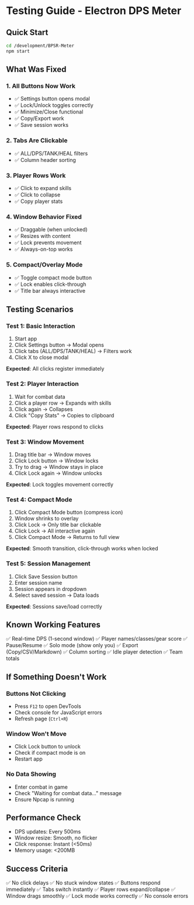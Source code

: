 # Testing Guide - Electron DPS Meter

## Quick Start

```bash
cd /development/BPSR-Meter
npm start
```

## What Was Fixed

### 1. **All Buttons Now Work**
- ✅ Settings button opens modal
- ✅ Lock/Unlock toggles correctly
- ✅ Minimize/Close functional
- ✅ Copy/Export work
- ✅ Save session works

### 2. **Tabs Are Clickable**
- ✅ ALL/DPS/TANK/HEAL filters
- ✅ Column header sorting

### 3. **Player Rows Work**
- ✅ Click to expand skills
- ✅ Click to collapse
- ✅ Copy player stats

### 4. **Window Behavior Fixed**
- ✅ Draggable (when unlocked)
- ✅ Resizes with content
- ✅ Lock prevents movement
- ✅ Always-on-top works

### 5. **Compact/Overlay Mode**
- ✅ Toggle compact mode button
- ✅ Lock enables click-through
- ✅ Title bar always interactive

## Testing Scenarios

### Test 1: Basic Interaction
1. Start app
2. Click Settings button → Modal opens
3. Click tabs (ALL/DPS/TANK/HEAL) → Filters work
4. Click X to close modal

**Expected**: All clicks register immediately

### Test 2: Player Interaction  
1. Wait for combat data
2. Click a player row → Expands with skills
3. Click again → Collapses
4. Click "Copy Stats" → Copies to clipboard

**Expected**: Player rows respond to clicks

### Test 3: Window Movement
1. Drag title bar → Window moves
2. Click Lock button → Window locks
3. Try to drag → Window stays in place
4. Click Lock again → Window unlocks

**Expected**: Lock toggles movement correctly

### Test 4: Compact Mode
1. Click Compact Mode button (compress icon)
2. Window shrinks to overlay
3. Click Lock → Only title bar clickable
4. Click Lock → All interactive again
5. Click Compact Mode → Returns to full view

**Expected**: Smooth transition, click-through works when locked

### Test 5: Session Management
1. Click Save Session button
2. Enter session name
3. Session appears in dropdown
4. Select saved session → Data loads

**Expected**: Sessions save/load correctly

## Known Working Features

✅ Real-time DPS (1-second window)
✅ Player names/classes/gear score
✅ Pause/Resume
✅ Solo mode (show only you)
✅ Export (Copy/CSV/Markdown)
✅ Column sorting
✅ Idle player detection
✅ Team totals

## If Something Doesn't Work

### Buttons Not Clicking
- Press `F12` to open DevTools
- Check console for JavaScript errors
- Refresh page (`Ctrl+R`)

### Window Won't Move
- Click Lock button to unlock
- Check if compact mode is on
- Restart app

### No Data Showing
- Enter combat in game
- Check "Waiting for combat data..." message
- Ensure Npcap is running

## Performance Check

- DPS updates: Every 500ms
- Window resize: Smooth, no flicker
- Click response: Instant (<50ms)
- Memory usage: <200MB

## Success Criteria

✅ No click delays
✅ No stuck window states
✅ Buttons respond immediately
✅ Tabs switch instantly
✅ Player rows expand/collapse
✅ Window drags smoothly
✅ Lock mode works correctly
✅ No console errors
